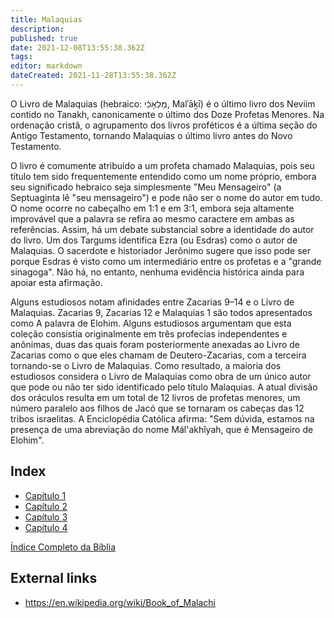 ```yaml
---
title: Malaquias
description: 
published: true
date: 2021-12-08T13:55:38.362Z
tags: 
editor: markdown
dateCreated: 2021-11-28T13:55:38.362Z
---
```


O Livro de Malaquias (hebraico: מַלְאָכִ֔י, Malʾāḵī) é o último livro dos Neviim contido no Tanakh, canonicamente o último dos Doze Profetas Menores. Na ordenação cristã, o agrupamento dos livros proféticos é a última seção do Antigo Testamento, tornando Malaquias o último livro antes do Novo Testamento.

O livro é comumente atribuído a um profeta chamado Malaquias, pois seu título tem sido frequentemente entendido como um nome próprio, embora seu significado hebraico seja simplesmente "Meu Mensageiro" (a Septuaginta lê "seu mensageiro") e pode não ser o nome do autor em tudo. O nome ocorre no cabeçalho em 1:1 e em 3:1, embora seja altamente improvável que a palavra se refira ao mesmo caractere em ambas as referências. Assim, há um debate substancial sobre a identidade do autor do livro. Um dos Targums identifica Ezra (ou Esdras) como o autor de Malaquias. O sacerdote e historiador Jerônimo sugere que isso pode ser porque Esdras é visto como um intermediário entre os profetas e a "grande sinagoga". Não há, no entanto, nenhuma evidência histórica ainda para apoiar esta afirmação.

Alguns estudiosos notam afinidades entre Zacarias 9–14 e o Livro de Malaquias. Zacarias 9, Zacarias 12 e Malaquias 1 são todos apresentados como A palavra de Elohim. Alguns estudiosos argumentam que esta coleção consistia originalmente em três profecias independentes e anônimas, duas das quais foram posteriormente anexadas ao Livro de Zacarias como o que eles chamam de Deutero-Zacarias, com a terceira tornando-se o Livro de Malaquias. Como resultado, a maioria dos estudiosos considera o Livro de Malaquias como obra de um único autor que pode ou não ter sido identificado pelo título Malaquias. A atual divisão dos oráculos resulta em um total de 12 livros de profetas menores, um número paralelo aos filhos de Jacó que se tornaram os cabeças das 12 tribos israelitas. A Enciclopédia Católica afirma: "Sem dúvida, estamos na presença de uma abreviação do nome Mál'akhîyah, que é Mensageiro de Elohim".

## Index

- [Capítulo 1](/pt/Bible/Malachi/1)
- [Capítulo 2](/pt/Bible/Malachi/2)
- [Capítulo 3](/pt/Bible/Malachi/3)
- [Capítulo 4](/pt/Bible/Malachi/4)


[Índice Completo da Bíblia](/pt/index/bible)


## External links

- https://en.wikipedia.org/wiki/Book_of_Malachi